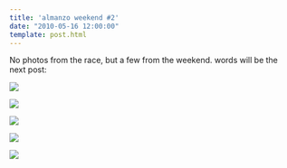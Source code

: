 ```yaml
---
title: 'almanzo weekend #2'
date: "2010-05-16 12:00:00"
template: post.html
---
```


No photos from the race, but a few from the weekend. words will be the next post:

![](http://slowtheory.openphoto.me.s3.amazonaws.com/custom/201005/IMG_2581-2b6b62_800x800.jpg)

![](http://slowtheory.openphoto.me.s3.amazonaws.com/custom/201005/IMG_2584-1ddce6_800x800.jpg)

![](http://slowtheory.openphoto.me.s3.amazonaws.com/custom/201005/IMG_2587-626501_800x800.jpg)

![](http://slowtheory.openphoto.me.s3.amazonaws.com/custom/201005/IMG_2592-3d9392_800x800.jpg)

![](http://slowtheory.openphoto.me.s3.amazonaws.com/custom/201005/IMG_2606-1aa0da_800x800.jpg)